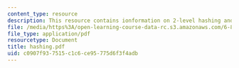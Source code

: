 ```yaml
---
content_type: resource
description: This resource contains ionformation on 2-level hashing and problem formulation.
file: /media/https%3A/open-learning-course-data-rc.s3.amazonaws.com/6-854j-advanced-algorithms-fall-2005/c0907f937515c1c6ce95775d6f3f4adb_hashing.pdf
file_type: application/pdf
resourcetype: Document
title: hashing.pdf
uid: c0907f93-7515-c1c6-ce95-775d6f3f4adb
---
```

